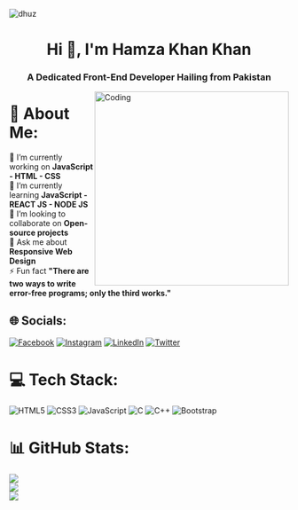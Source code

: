 ![dhuz](https://camo.githubusercontent.com/d348976f3419cd09cf731439742c1b889e3f3cd8e04b2e72e7a219d85b049c37/68747470733a2f2f636c6f75642d6c66697532373079302d6861636b2d636c75622d626f742e76657263656c2e6170702f30666f6f7465722e706e67)

<h1 align="center">Hi 👋, I'm Hamza Khan Khan</h1>
<h3 align="center">A Dedicated Front-End Developer Hailing from Pakistan</h3> 
<img align="right" alt="Coding" width="350" src="https://camo.githubusercontent.com/dbd02eb60eede5c8e12d03bb1531f7df43acf13a3d8a90bccbda7aa220799a1d/68747470733a2f2f74342e667463646e2e6e65742f6a70672f30332f31332f34302f34352f3336305f465f3331333430343534315f6539595a33706874366f45456b4d5875687854626f71584132423253684e6e432e6a7067">

# 💫 About Me:
🔭 I’m currently working on **JavaScript - HTML - CSS**<br>🌱 I’m currently learning **JavaScript - REACT JS - NODE JS**<br>👯 I’m looking to collaborate on **Open-source projects**<br>💬 Ask me about **Responsive Web Design**<br>⚡ Fun fact **"There are two ways to write error-free programs; only the third works."**


## 🌐 Socials:
[![Facebook](https://img.shields.io/badge/Facebook-%231877F2.svg?logo=Facebook&logoColor=white)](https://facebook.com/Hamza.Riaz2004) [![Instagram](https://img.shields.io/badge/Instagram-%23E4405F.svg?logo=Instagram&logoColor=white)](https://instagram.com/hamzaaa_riazz) [![LinkedIn](https://img.shields.io/badge/LinkedIn-%230077B5.svg?logo=linkedin&logoColor=white)](https://linkedin.com/in/hamza-riaz-khan-1720b027a) [![Twitter](https://img.shields.io/badge/Twitter-%231DA1F2.svg?logo=Twitter&logoColor=white)](https://twitter.com/@Hamzaa_Riazz) 

# 💻 Tech Stack:
![HTML5](https://img.shields.io/badge/html5-%23E34F26.svg?style=for-the-badge&logo=html5&logoColor=white) ![CSS3](https://img.shields.io/badge/css3-%231572B6.svg?style=for-the-badge&logo=css3&logoColor=white) ![JavaScript](https://img.shields.io/badge/javascript-%23323330.svg?style=for-the-badge&logo=javascript&logoColor=%23F7DF1E) ![C](https://img.shields.io/badge/c-%2300599C.svg?style=for-the-badge&logo=c&logoColor=white) ![C++](https://img.shields.io/badge/c++-%2300599C.svg?style=for-the-badge&logo=c%2B%2B&logoColor=white) ![Bootstrap](https://img.shields.io/badge/bootstrap-%238511FA.svg?style=for-the-badge&logo=bootstrap&logoColor=white)

# 📊 GitHub Stats:
![](https://github-readme-stats.vercel.app/api?username=HamzaRiazKhan0&theme=tokyonight&hide_border=true&include_all_commits=false&count_private=false)<br/>
![](https://github-readme-streak-stats.herokuapp.com/?user=HamzaRiazKhan0&theme=tokyonight&hide_border=true)<br/>
![](https://github-readme-stats.vercel.app/api/top-langs/?username=HamzaRiazKhan0&theme=tokyonight&hide_border=true&include_all_commits=false&count_private=false&layout=compact)
